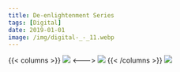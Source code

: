 ```yaml
---
title: De-enlightenment Series
tags: [Digital]
date: 2019-01-01
image: /img/digital-_-_11.webp
---
```

{{< columns >}}
![](/img/type-experiment_-_37.webp)
<--->
![](/img/type-experiment_-_36.webp)
{{< /columns >}}
![](/img/Into_Oblivion.webp)